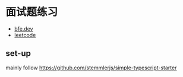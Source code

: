 # 面试题练习

- [bfe.dev](https://bigfrontend.dev/)
- [leetcode](https://leetcode.com/)

## set-up

mainly follow https://github.com/stemmlerjs/simple-typescript-starter
